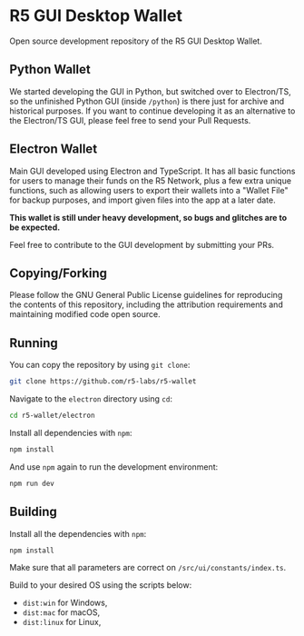 # R5 GUI Desktop Wallet

Open source development repository of the R5 GUI Desktop Wallet.

## Python Wallet

We started developing the GUI in Python, but switched over to Electron/TS, so the unfinished Python GUI (inside `/python`) is there just for archive and historical purposes. If you want to continue developing it as an alternative to the Electron/TS GUI, please feel free to send your Pull Requests.

## Electron Wallet

Main GUI developed using Electron and TypeScript. It has all basic functions for users to manage their funds on the R5 Network, plus a few extra unique functions, such as allowing users to export their wallets into a "Wallet File" for backup purposes, and import given files into the app at a later date.

**This wallet is still under heavy development, so bugs and glitches are to be expected.**

Feel free to contribute to the GUI development by submitting your PRs.

## Copying/Forking

Please follow the GNU General Public License guidelines for reproducing the contents of this repository, including the attribution requirements and maintaining modified code open source.

## Running

You can copy the repository by using `git clone`:

```bash
git clone https://github.com/r5-labs/r5-wallet
```

Navigate to the `electron` directory using `cd`:

```bash
cd r5-wallet/electron
```

Install all dependencies with `npm`:

```bash
npm install
```

And use `npm` again to run the development environment:

```bash
npm run dev
```

## Building

Install all the dependencies with `npm`:

```bash
npm install
```

Make sure that all parameters are correct on `/src/ui/constants/index.ts`.

Build to your desired OS using the scripts below:

- `dist:win` for Windows,
- `dist:mac` for macOS,
- `dist:linux` for Linux,

